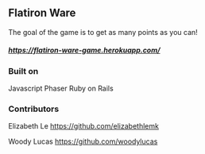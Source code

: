 ## Flatiron Ware

The goal of the game is to get as many points as you can!

##### https://flatiron-ware-game.herokuapp.com/

### Built on

Javascript 
Phaser
Ruby on Rails 

### Contributors

Elizabeth Le
https://github.com/elizabethlemk


Woody Lucas
https://github.com/woodylucas

